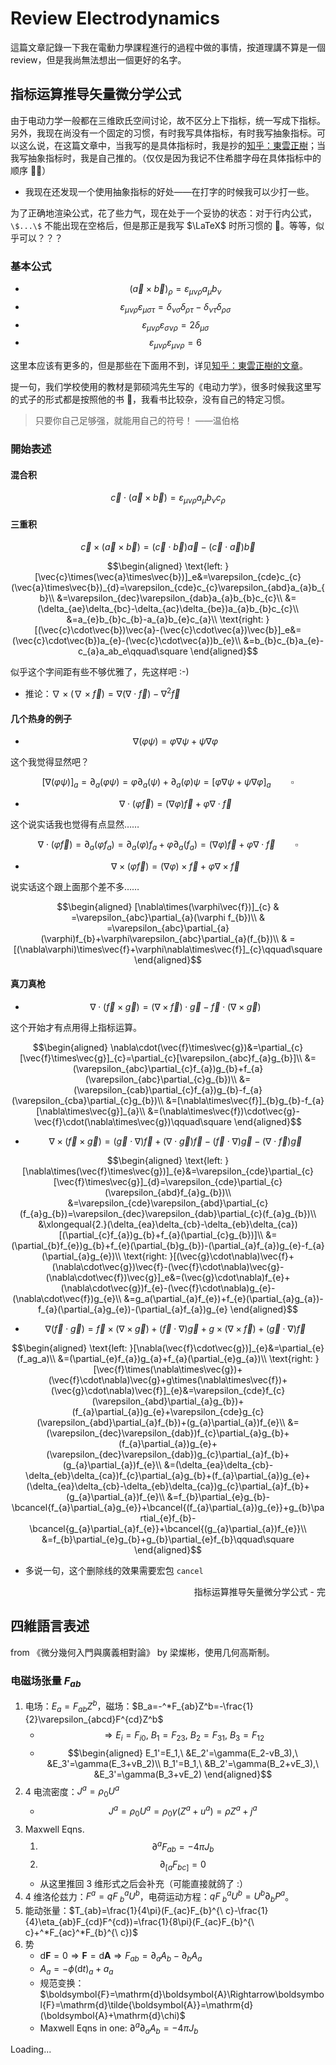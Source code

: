 # Review Electrodynamics

這篇文章記錄一下我在電動力學課程進行的過程中做的事情，按道理講不算是一個 review，但是我尚無法想出一個更好的名字。

## 指标运算推导矢量微分学公式

由于电动力学一般都在三维欧氏空间讨论，故不区分上下指标，统一写成下指标。另外，我现在尚没有一个固定的习惯，有时我写具体指标，有时我写抽象指标。可以这么说，在这篇文章中，当我写的是具体指标时，我是抄的[知乎：東雲正樹](https://www.zhihu.com/people/Masaki.Ryuu)；当我写抽象指标时，我是自己推的。（仅仅是因为我记不住希腊字母在具体指标中的顺序 😶‍🌫️）

- 我现在还发现一个使用抽象指标的好处——在打字的时候我可以少打一些。

为了正确地渲染公式，花了些力气，现在处于一个妥协的状态：对于行内公式，`\$...\$` 不能出现在空格后，但是那正是我写 $\LaTeX$ 时所习惯的 🤷。等等，似乎可以？？？

### 基本公式

- $$(\vec{a}\times\vec{b})_{\rho}=\varepsilon_{\mu\nu\rho}a_{\mu}b_{\nu}$$
- $$\varepsilon_{\mu\nu\rho}\varepsilon_{\mu\sigma\tau}=\delta_{\nu\sigma}\delta_{\rho\tau}-\delta_{\nu\tau}\delta_{\rho\sigma}$$
- $$\varepsilon_{\mu\nu\rho}\varepsilon_{\sigma\nu\rho}=2\delta_{\mu\sigma}$$
- $$\varepsilon_{\mu\nu\rho}\varepsilon_{\mu\nu\rho}=6$$

这里本应该有更多的，但是那些在下面用不到，详见[知乎：東雲正樹的文章](https://zhuanlan.zhihu.com/p/331738362)。

提一句，我们学校使用的教材是郭硕鸿先生写的《电动力学》，很多时候我这里写的式子的形式都是按照他的书 📕，我看书比较杂，没有自己的特定习惯。

> 只要你自己足够强，就能用自己的符号！ ——温伯格

### 開始表述

#### 混合积

$$\vec{c}\cdot(\vec{a}\times\vec{b})=\varepsilon_{\mu\nu\rho}a_{\mu}b_{\nu}c_{\rho}$$

#### 三重积

$$\vec{c}\times(\vec{a}\times\vec{b})=(\vec{c}\cdot\vec{b})\vec{a}-(\vec{c}\cdot\vec{a})\vec{b}$$
   
$$\begin{aligned}
   \text{left: }[\vec{c}\times(\vec{a}\times\vec{b})]_e&=\varepsilon_{cde}c_{c}(\vec{a}\times\vec{b})_{d}=\varepsilon_{cde}c_{c}\varepsilon_{abd}a_{a}b_{b}\\
   &=\varepsilon_{dec}\varepsilon_{dab}a_{a}b_{b}c_{c}\\
   &=(\delta_{ae}\delta_{bc}-\delta_{ac}\delta_{be})a_{a}b_{b}c_{c}\\
   &=a_{e}b_{b}c_{b}-a_{a}b_{e}c_{a}\\
   \text{right: }[(\vec{c}\cdot\vec{b})\vec{a}-(\vec{c}\cdot\vec{a})\vec{b}]_e&=(\vec{c}\cdot\vec{b})a_{e}-(\vec{c}\cdot\vec{a})b_{e}\\
   &=b_{b}c_{b}a_{e}-c_{a}a_ab_e\qquad\square
   \end{aligned}$$

似乎这个字间距有些不够优雅了，先这样吧 :-)

- 推论：$\nabla\times(\nabla\times\vec{f})=\nabla(\nabla\cdot\vec{f})-\nabla^2\vec{f}$

#### 几个热身的例子
  
- $$\nabla(\varphi\psi)=\varphi\nabla\psi+\psi\nabla\varphi$$

这个我觉得显然吧？

$$[\nabla(\varphi\psi)]_{a}=\partial_{a}(\varphi\psi)=\varphi\partial_{a}(\psi)+\partial_{a}(\varphi)\psi=[\varphi\nabla\psi+\psi\nabla\varphi]_{a}\qquad\square$$

- $$\nabla\cdot(\varphi\vec{f})=(\nabla\varphi)\vec{f}+\varphi\nabla\cdot\vec{f}$$

这个说实话我也觉得有点显然……

$$\nabla\cdot(\varphi\vec{f})=\partial_{a}(\varphi f_{a})=\partial_{a}(\varphi)f_{a}+\varphi\partial_{a}(f_{a})=(\nabla\varphi)\vec{f}+\varphi\nabla\cdot\vec{f}\qquad\square$$

- $$\nabla\times(\varphi\vec{f})=(\nabla\varphi)\times\vec{f}+\varphi\nabla\times\vec{f}$$

说实话这个跟上面那个差不多……

$$\begin{aligned}
      [\nabla\times(\varphi\vec{f})]_{c} & =\varepsilon_{abc}\partial_{a}(\varphi f_{b})\\
      & =\varepsilon_{abc}\partial_{a}(\varphi)f_{b}+\varphi\varepsilon_{abc}\partial_{a}(f_{b})\\
      & =[(\nabla\varphi)\times\vec{f}+\varphi\nabla\times\vec{f}]_{c}\qquad\square
   \end{aligned}$$

#### 真刀真枪

- $$\nabla\cdot(\vec{f}\times\vec{g})=(\nabla\times\vec{f})\cdot\vec{g}-\vec{f}\cdot(\nabla\times\vec{g})$$

这个开始才有点用得上指标运算。

$$\begin{aligned}
          \nabla\cdot(\vec{f}\times\vec{g})&=\partial_{c}[\vec{f}\times\vec{g}]_{c}=\partial_{c}[\varepsilon_{abc}f_{a}g_{b}]\\
          &=(\varepsilon_{abc}\partial_{c}f_{a})g_{b}+f_{a}(\varepsilon_{abc}\partial_{c}g_{b})\\
          &=(\varepsilon_{cab}\partial_{c}f_{a})g_{b}-f_{a}(\varepsilon_{cba}\partial_{c}g_{b})\\
          &=[\nabla\times\vec{f}]_{b}g_{b}-f_{a}[\nabla\times\vec{g}]_{a}\\
          &=(\nabla\times\vec{f})\cdot\vec{g}-\vec{f}\cdot(\nabla\times\vec{g})\qquad\square
   \end{aligned}$$

- $$\nabla\times(\vec{f}\times\vec{g})=(\vec{g}\cdot\nabla)\vec{f}+(\nabla\cdot\vec{g})\vec{f}-(\vec{f}\cdot\nabla)\vec{g}-(\nabla\cdot\vec{f})\vec{g}$$

$$\begin{aligned}
      \text{left: }[\nabla\times(\vec{f}\times\vec{g})]_{e}&=\varepsilon_{cde}\partial_{c}[\vec{f}\times\vec{g}]_{d}=\varepsilon_{cde}\partial_{c}(\varepsilon_{abd}f_{a}g_{b})\\
      &=\varepsilon_{cde}\varepsilon_{abd}\partial_{c}(f_{a}g_{b})=\varepsilon_{dec}\varepsilon_{dab}\partial_{c}(f_{a}g_{b})\\
      &\xlongequal{2.}(\delta_{ea}\delta_{cb}-\delta_{eb}\delta_{ca})[(\partial_{c}f_{a})g_{b}+f_{a}(\partial_{c}g_{b})]\\
      &=(\partial_{b}f_{e})g_{b}+f_{e}(\partial_{b}g_{b})-(\partial_{a}f_{a})g_{e}-f_{a}(\partial_{a}g_{e})\\
      \text{right: }[(\vec{g}\cdot\nabla)\vec{f}+(\nabla\cdot\vec{g})\vec{f}-(\vec{f}\cdot\nabla)\vec{g}-(\nabla\cdot\vec{f})\vec{g}]_e&=(\vec{g}\cdot\nabla)f_{e}+(\nabla\cdot\vec{g})f_{e}-(\vec{f}\cdot\nabla)g_{e}-(\nabla\cdot\vec{f})g_{e}\\
      &=g_a(\partial_{a}f_{e})+f_{e}(\partial_{a}g_{a})-f_{a}(\partial_{a}g_{e})-(\partial_{a}f_{a})g_{e}
   \end{aligned}$$

- $$\nabla(\vec{f}\cdot\vec{g})=\vec{f}\times(\nabla\times\vec{g})+(\vec{f}\cdot\nabla)\vec{g}+g\times(\nabla\times\vec{f})+(\vec{g}\cdot\nabla)\vec{f}$$
   
$$\begin{aligned}
     \text{left: }[\nabla(\vec{f}\cdot\vec{g})]_{e}&=\partial_{e}(f_ag_a)\\
      &=(\partial_{e}f_{a})g_{a}+f_{a}(\partial_{e}g_{a})\\
      \text{right: }[\vec{f}\times(\nabla\times\vec{g})+(\vec{f}\cdot\nabla)\vec{g}+g\times(\nabla\times\vec{f})+(\vec{g}\cdot\nabla)\vec{f}]_{e}&=\varepsilon_{cde}f_{c}(\varepsilon_{abd}\partial_{a}g_{b})+(f_{a}\partial_{a})g_{e}+\varepsilon_{cde}g_{c}(\varepsilon_{abd}\partial_{a}f_{b})+(g_{a}\partial_{a})f_{e}\\
      &=(\varepsilon_{dec}\varepsilon_{dab})f_{c}\partial_{a}g_{b}+(f_{a}\partial_{a})g_{e}+(\varepsilon_{dec}\varepsilon_{dab})g_{c}\partial_{a}f_{b}+(g_{a}\partial_{a})f_{e}\\
      &=(\delta_{ea}\delta_{cb}-\delta_{eb}\delta_{ca})f_{c}\partial_{a}g_{b}+(f_{a}\partial_{a})g_{e}+(\delta_{ea}\delta_{cb}-\delta_{eb}\delta_{ca})g_{c}\partial_{a}f_{b}+(g_{a}\partial_{a})f_{e}\\
      &=f_{b}\partial_{e}g_{b}-\bcancel{f_{a}\partial_{a}g_{e}}+\bcancel{(f_{a}\partial_{a})g_{e}}+g_{b}\partial_{e}f_{b}-\bcancel{g_{a}\partial_{a}f_{e}}+\bcancel{(g_{a}\partial_{a})f_{e}}\\
      &=f_{b}\partial_{e}g_{b}+g_{b}\partial_{e}f_{b}\qquad\square
   \end{aligned}$$

- 多说一句，这个删除线的效果需要宏包 `cancel`

<p align="right">指标运算推导矢量微分学公式 - 完</p>

## 四維語言表述

from 《微分幾何入門與廣義相對論》 by 梁燦彬，使用几何高斯制。

### 电磁场张量 $F_{ab}$

1. 电场：$E_{a}=F_{ab}Z^b$，磁场：$B_a=-^*F_{ab}Z^b=-\frac{1}{2}\varepsilon_{abcd}F^{cd}Z^b$
      - $$\Rightarrow E_{i}=F_{i0},\ B_{1}=F_{23},\ B_{2}=F_{31},\ B_{3}=F_{12}$$
      - $$\begin{aligned}
      E_1'=E_1,\ &E_2'=\gamma(E_2-vB_3),\ &E_3'=\gamma(E_3+vB_2)\\
      B_1'=B_1,\ &B_2'=\gamma(B_2+vE_3),\ &E_3'=\gamma(B_3+vE_2)
      \end{aligned}$$
2. 4 电流密度：$J^a=\rho_0U^a$
      - $$J^a=\rho_0U^a=\rho_0\gamma(Z^a+u^a)=\rho Z^a+j^a$$
3. Maxwell Eqns.
      1. $$\partial^aF_{ab}=-4\pi J_b$$
      2. $$\partial_{[a}F_{bc]}=0$$
      - 从这里推回 3 维形式之后会补充（可能直接就鸽了 :）
4. 4 维洛伦兹力：$F^a=qF^a_{\ b}U^b$，电荷运动方程：$qF^a_{\ b}U^b=U^b\partial_b P^a$。
5. 能动张量：$T_{ab}=\frac{1}{4\pi}(F_{ac}F_{b}^{\ c}-\frac{1}{4}\eta_{ab}F_{cd}F^{cd})=\frac{1}{8\pi}(F_{ac}F_{b}^{\ c}+^*F_{ac}^*F_{b}^{\ c})$
6. 势
      - $\mathrm{d}\boldsymbol{F}=0\Rightarrow\boldsymbol{F}=\mathrm{d}\boldsymbol{A}\Rightarrow F_{ab}=\partial_aA_b-\partial_bA_a$
      - $A_a=-\phi(\mathrm{d}t)_a+a_a$
      - 规范变换：$\boldsymbol{F}=\mathrm{d}\boldsymbol{A}\Rightarrow\boldsymbol{F}=\mathrm{d}\tilde{\boldsymbol{A}}=\mathrm{d}(\boldsymbol{A}+\mathrm{d}\chi)$
      - Maxwell Eqns in one: $\partial^a\partial_aA_b=-4\pi J_b$

Loading...
